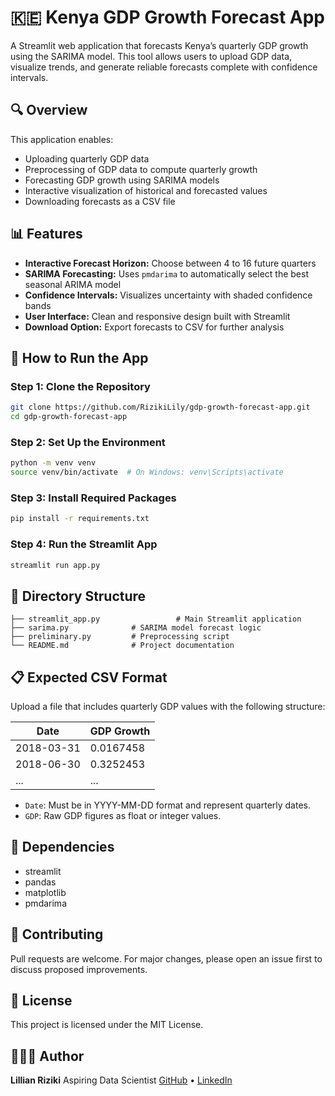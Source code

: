 
# 🇰🇪 Kenya GDP Growth Forecast App

A Streamlit web application that forecasts Kenya’s quarterly GDP growth using the SARIMA model. This tool allows users to upload GDP data, visualize trends, and generate reliable forecasts complete with confidence intervals.

## 🔍 Overview

This application enables:
- Uploading quarterly GDP data
- Preprocessing of GDP data to compute quarterly growth
- Forecasting GDP growth using SARIMA models
- Interactive visualization of historical and forecasted values
- Downloading forecasts as a CSV file

## 📊 Features

- **Interactive Forecast Horizon:** Choose between 4 to 16 future quarters
- **SARIMA Forecasting:** Uses `pmdarima` to automatically select the best seasonal ARIMA model
- **Confidence Intervals:** Visualizes uncertainty with shaded confidence bands
- **User Interface:** Clean and responsive design built with Streamlit
- **Download Option:** Export forecasts to CSV for further analysis

## 🚀 How to Run the App

### Step 1: Clone the Repository
```bash
git clone https://github.com/RizikiLily/gdp-growth-forecast-app.git
cd gdp-growth-forecast-app
````

### Step 2: Set Up the Environment

```bash
python -m venv venv
source venv/bin/activate  # On Windows: venv\Scripts\activate
```

### Step 3: Install Required Packages

```bash
pip install -r requirements.txt
```

### Step 4: Run the Streamlit App

```bash
streamlit run app.py
```

## 📁 Directory Structure

```
├── streamlit_app.py                 # Main Streamlit application
├── sarima.py              # SARIMA model forecast logic
├── preliminary.py         # Preprocessing script
└── README.md              # Project documentation
```

## 📋 Expected CSV Format

Upload a file that includes quarterly GDP values with the following structure:

| Date       | GDP Growth        |
| ---------- | ---------- |
| 2018-03-31 | 0.0167458  |
| 2018-06-30 | 0.3252453 |
| ...        | ...        |

* `Date`: Must be in YYYY-MM-DD format and represent quarterly dates.
* `GDP`: Raw GDP figures as float or integer values.

## 🔧 Dependencies

* streamlit
* pandas
* matplotlib
* pmdarima

## 🤝 Contributing

Pull requests are welcome. For major changes, please open an issue first to discuss proposed improvements.

## 📄 License

This project is licensed under the MIT License.

## 👩🏽‍💻 Author

**Lillian Riziki**
Aspiring Data Scientist
[GitHub](https://github.com/your-username) • [LinkedIn](https://www.linkedin.com/in/lillian-riziki/)
